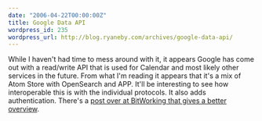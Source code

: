 ```yaml
---
date: "2006-04-22T00:00:00Z"
title: Google Data API
wordpress_id: 235
wordpress_url: http://blog.ryaneby.com/archives/google-data-api/
---
```

While I haven't had time to mess around with it, it appears Google has come out with a read/write API that is used for Calendar and most likely other services in the future. From what I'm reading it appears that it's a mix of Atom Store with OpenSearch and APP. It'll be interesting to see how interoperable this is with the individual protocols. It also adds authentication. There's a <a href="http://bitworking.org/news/Google_Data_APIs_Protocol">post over at BitWorking that gives a better overview</a>.
